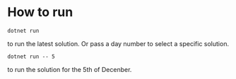 # How to run

```dotnet run ```

to run the latest solution. Or pass a day number to select a specific solution.

```dotnet run -- 5```

to run the solution for the 5th of Decenber.

